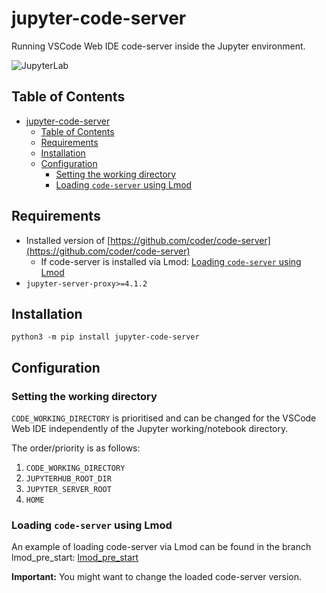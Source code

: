 # jupyter-code-server

Running VSCode Web IDE code-server inside the Jupyter environment.

![JupyterLab ](./imgs/code_lab_icon.png)

## Table of Contents

- [jupyter-code-server](#jupyter-code-server)
  - [Table of Contents](#table-of-contents)
  - [Requirements](#requirements)
  - [Installation](#installation)
  - [Configuration](#configuration)
    - [Setting the working directory](#setting-the-working-directory)
    - [Loading `code-server` using Lmod](#loading-code-server-using-lmod)


## Requirements

* Installed version of [https://github.com/coder/code-server](https://github.com/coder/code-server)
  * If code-server is installed via Lmod: [Loading `code-server` using Lmod](#loading-code-server-using-lmod)
* `jupyter-server-proxy>=4.1.2`

## Installation

`python3 -m pip install jupyter-code-server`

## Configuration

### Setting the working directory

`CODE_WORKING_DIRECTORY` is prioritised and can be changed for the VSCode Web IDE independently of the Jupyter working/notebook directory.

The order/priority is as follows:
1. `CODE_WORKING_DIRECTORY`
2. `JUPYTERHUB_ROOT_DIR`
3. `JUPYTER_SERVER_ROOT`
4. `HOME`

### Loading `code-server` using Lmod

An example of loading code-server via Lmod can be found in the branch lmod_pre_start:
[lmod_pre_start](https://github.com/mawigh/jupyter-code-server/tree/lmod_pre_start)

**Important:** You might want to change the loaded code-server version.